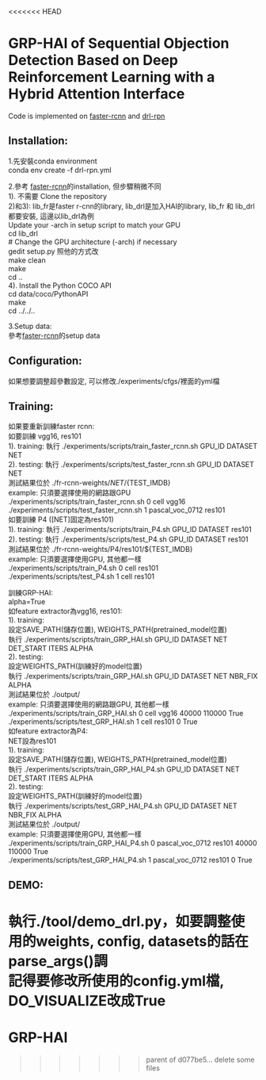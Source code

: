 <<<<<<< HEAD
# GRP-HAI of Sequential Objection Detection Based on Deep Reinforcement Learning with a Hybrid Attention Interface

Code is implemented on [faster-rcnn](https://github.com/endernewton/tf-faster-rcnn) and [drl-rpn](https://github.com/aleksispi/drl-rpn-tf)

Installation:
------
1.先安裝conda environment  
	 conda env create -f drl-rpn.yml  
 
2.參考 [faster-rcnn](https://github.com/endernewton/tf-faster-rcnn)的installation, 但步驟稍微不同  
  1). 不需要 Clone the repository  
  2)和3): lib_fr是faster r-cnn的library, lib_drl是加入HAI的library, lib_fr 和 lib_drl 都要安裝, 這邊以lib_drl為例   
    Update your -arch in setup script to match your GPU  
    cd lib_drl  
    # Change the GPU architecture (-arch) if necessary  
    gedit setup.py 照他的方式改  
    make clean  
    make  
    cd ..  
  4). Install the Python COCO API  
    cd data/coco/PythonAPI  
    make  
    cd ../../..  

3.Setup data:   
  參考[faster-rcnn](https://github.com/endernewton/tf-faster-rcnn)的setup data  

Configuration:
--------
如果想要調整超參數設定, 可以修改./experiments/cfgs/裡面的yml檔

Training:
----------
如果要重新訓練faster rcnn:  
  如要訓練 vgg16, res101  
    1). training: 執行 ./experiments/scripts/train_faster_rcnn.sh GPU_ID DATASET NET  
    2). testing: 執行 ./experiments/scripts/test_faster_rcnn.sh GPU_ID DATASET NET  
    測試結果位於 ./fr-rcnn-weights/${NET}/${TEST_IMDB}  
    example: 只須要選擇使用的網路跟GPU  
     ./experiments/scripts/train_faster_rcnn.sh 0 cell vgg16  
     ./experiments/scripts/test_faster_rcnn.sh 1 pascal_voc_0712 res101  
	 如要訓練 P4 ([NET]固定為res101)  
    1). training: 執行 ./experiments/scripts/train_P4.sh GPU_ID DATASET res101  
    2). testing: 執行 ./experiments/scripts/test_P4.sh GPU_ID DATASET res101  
    測試結果位於 ./fr-rcnn-weights/P4/res101/${TEST_IMDB}  
    example: 只須要選擇使用GPU, 其他都一樣  
     ./experiments/scripts/train_P4.sh 0 cell res101  
     ./experiments/scripts/test_P4.sh 1 cell res101  

訓練GRP-HAI:  
  alpha=True  
	 如feature extractor為vgg16, res101:  
    1). training:  
     設定SAVE_PATH(儲存位置), WEIGHTS_PATH(pretrained_model位置)  
     執行 ./experiments/scripts/train_GRP_HAI.sh GPU_ID DATASET NET DET_START ITERS ALPHA  
    2). testing:   
     設定WEIGHTS_PATH(訓練好的model位置)  
     執行 ./experiments/scripts/train_GRP_HAI.sh GPU_ID DATASET NET NBR_FIX ALPHA  
     測試結果位於 ./output/  
    example: 只須要選擇使用的網路跟GPU, 其他都一樣  
     ./experiments/scripts/train_GRP_HAI.sh 0 cell vgg16 40000 110000 True  
     ./experiments/scripts/test_GRP_HAI.sh 1 cell res101 0 True  
  如feature extractor為P4:  
    NET設為res101  
    1). training:   
     設定SAVE_PATH(儲存位置), WEIGHTS_PATH(pretrained_model位置)  
     執行 ./experiments/scripts/train_GRP_HAI_P4.sh GPU_ID DATASET NET DET_START ITERS ALPHA  
    2). testing:   
     設定WEIGHTS_PATH(訓練好的model位置)		 
     執行 ./experiments/scripts/test_GRP_HAI_P4.sh GPU_ID DATASET NET NBR_FIX ALPHA  
     測試結果位於 ./output/  
    example: 只須要選擇使用GPU, 其他都一樣  
     ./experiments/scripts/train_GRP_HAI_P4.sh 0 pascal_voc_0712 res101 40000 110000 True  
     ./experiments/scripts/test_GRP_HAI_P4.sh 1 pascal_voc_0712 res101 0 True  

DEMO:
----
執行./tool/demo_drl.py，如要調整使用的weights, config, datasets的話在parse_args()調  
記得要修改所使用的config.yml檔, DO_VISUALIZE改成True  
=======
# GRP-HAI
 
>>>>>>> parent of d077be5... delete some files
